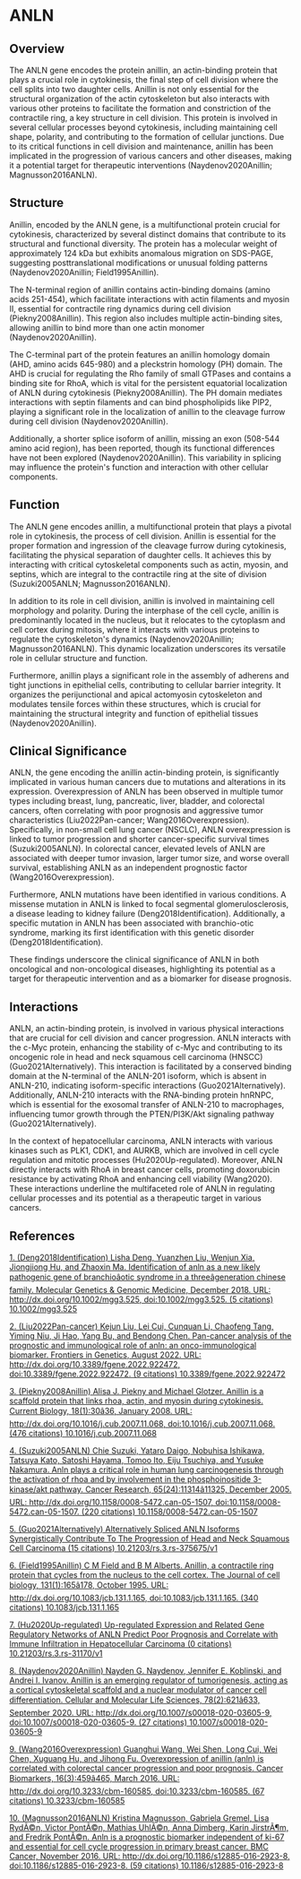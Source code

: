 # ANLN

## Overview
The ANLN gene encodes the protein anillin, an actin-binding protein that plays a crucial role in cytokinesis, the final step of cell division where the cell splits into two daughter cells. Anillin is not only essential for the structural organization of the actin cytoskeleton but also interacts with various other proteins to facilitate the formation and constriction of the contractile ring, a key structure in cell division. This protein is involved in several cellular processes beyond cytokinesis, including maintaining cell shape, polarity, and contributing to the formation of cellular junctions. Due to its critical functions in cell division and maintenance, anillin has been implicated in the progression of various cancers and other diseases, making it a potential target for therapeutic interventions (Naydenov2020Anillin; Magnusson2016ANLN).

## Structure
Anillin, encoded by the ANLN gene, is a multifunctional protein crucial for cytokinesis, characterized by several distinct domains that contribute to its structural and functional diversity. The protein has a molecular weight of approximately 124 kDa but exhibits anomalous migration on SDS-PAGE, suggesting posttranslational modifications or unusual folding patterns (Naydenov2020Anillin; Field1995Anillin).

The N-terminal region of anillin contains actin-binding domains (amino acids 251-454), which facilitate interactions with actin filaments and myosin II, essential for contractile ring dynamics during cell division (Piekny2008Anillin). This region also includes multiple actin-binding sites, allowing anillin to bind more than one actin monomer (Naydenov2020Anillin).

The C-terminal part of the protein features an anillin homology domain (AHD, amino acids 645-980) and a pleckstrin homology (PH) domain. The AHD is crucial for regulating the Rho family of small GTPases and contains a binding site for RhoA, which is vital for the persistent equatorial localization of ANLN during cytokinesis (Piekny2008Anillin). The PH domain mediates interactions with septin filaments and can bind phospholipids like PIP2, playing a significant role in the localization of anillin to the cleavage furrow during cell division (Naydenov2020Anillin).

Additionally, a shorter splice isoform of anillin, missing an exon (508-544 amino acid region), has been reported, though its functional differences have not been explored (Naydenov2020Anillin). This variability in splicing may influence the protein's function and interaction with other cellular components.

## Function
The ANLN gene encodes anillin, a multifunctional protein that plays a pivotal role in cytokinesis, the process of cell division. Anillin is essential for the proper formation and ingression of the cleavage furrow during cytokinesis, facilitating the physical separation of daughter cells. It achieves this by interacting with critical cytoskeletal components such as actin, myosin, and septins, which are integral to the contractile ring at the site of division (Suzuki2005ANLN; Magnusson2016ANLN).

In addition to its role in cell division, anillin is involved in maintaining cell morphology and polarity. During the interphase of the cell cycle, anillin is predominantly located in the nucleus, but it relocates to the cytoplasm and cell cortex during mitosis, where it interacts with various proteins to regulate the cytoskeleton's dynamics (Naydenov2020Anillin; Magnusson2016ANLN). This dynamic localization underscores its versatile role in cellular structure and function.

Furthermore, anillin plays a significant role in the assembly of adherens and tight junctions in epithelial cells, contributing to cellular barrier integrity. It organizes the perijunctional and apical actomyosin cytoskeleton and modulates tensile forces within these structures, which is crucial for maintaining the structural integrity and function of epithelial tissues (Naydenov2020Anillin).

## Clinical Significance
ANLN, the gene encoding the anillin actin-binding protein, is significantly implicated in various human cancers due to mutations and alterations in its expression. Overexpression of ANLN has been observed in multiple tumor types including breast, lung, pancreatic, liver, bladder, and colorectal cancers, often correlating with poor prognosis and aggressive tumor characteristics (Liu2022Pan-cancer; Wang2016Overexpression). Specifically, in non-small cell lung cancer (NSCLC), ANLN overexpression is linked to tumor progression and shorter cancer-specific survival times (Suzuki2005ANLN). In colorectal cancer, elevated levels of ANLN are associated with deeper tumor invasion, larger tumor size, and worse overall survival, establishing ANLN as an independent prognostic factor (Wang2016Overexpression).

Furthermore, ANLN mutations have been identified in various conditions. A missense mutation in ANLN is linked to focal segmental glomerulosclerosis, a disease leading to kidney failure (Deng2018Identification). Additionally, a specific mutation in ANLN has been associated with branchio-otic syndrome, marking its first identification with this genetic disorder (Deng2018Identification).

These findings underscore the clinical significance of ANLN in both oncological and non-oncological diseases, highlighting its potential as a target for therapeutic intervention and as a biomarker for disease prognosis.

## Interactions
ANLN, an actin-binding protein, is involved in various physical interactions that are crucial for cell division and cancer progression. ANLN interacts with the c-Myc protein, enhancing the stability of c-Myc and contributing to its oncogenic role in head and neck squamous cell carcinoma (HNSCC) (Guo2021Alternatively). This interaction is facilitated by a conserved binding domain at the N-terminal of the ANLN-201 isoform, which is absent in ANLN-210, indicating isoform-specific interactions (Guo2021Alternatively). Additionally, ANLN-210 interacts with the RNA-binding protein hnRNPC, which is essential for the exosomal transfer of ANLN-210 to macrophages, influencing tumor growth through the PTEN/PI3K/Akt signaling pathway (Guo2021Alternatively).

In the context of hepatocellular carcinoma, ANLN interacts with various kinases such as PLK1, CDK1, and AURKB, which are involved in cell cycle regulation and mitotic processes (Hu2020Up-regulated). Moreover, ANLN directly interacts with RhoA in breast cancer cells, promoting doxorubicin resistance by activating RhoA and enhancing cell viability (Wang2020). These interactions underline the multifaceted role of ANLN in regulating cellular processes and its potential as a therapeutic target in various cancers.


## References


[1. (Deng2018Identification) Lisha Deng, Yuanzhen Liu, Wenjun Xia, Jiongjiong Hu, and Zhaoxin Ma. Identification of anln as a new likely pathogenic gene of branchioâotic syndrome in a threeâgeneration chinese family. Molecular Genetics &amp; Genomic Medicine, December 2018. URL: http://dx.doi.org/10.1002/mgg3.525, doi:10.1002/mgg3.525. (5 citations) 10.1002/mgg3.525](https://doi.org/10.1002/mgg3.525)

[2. (Liu2022Pan-cancer) Kejun Liu, Lei Cui, Cunquan Li, Chaofeng Tang, Yiming Niu, Ji Hao, Yang Bu, and Bendong Chen. Pan-cancer analysis of the prognostic and immunological role of anln: an onco-immunological biomarker. Frontiers in Genetics, August 2022. URL: http://dx.doi.org/10.3389/fgene.2022.922472, doi:10.3389/fgene.2022.922472. (9 citations) 10.3389/fgene.2022.922472](https://doi.org/10.3389/fgene.2022.922472)

[3. (Piekny2008Anillin) Alisa J. Piekny and Michael Glotzer. Anillin is a scaffold protein that links rhoa, actin, and myosin during cytokinesis. Current Biology, 18(1):30â36, January 2008. URL: http://dx.doi.org/10.1016/j.cub.2007.11.068, doi:10.1016/j.cub.2007.11.068. (476 citations) 10.1016/j.cub.2007.11.068](https://doi.org/10.1016/j.cub.2007.11.068)

[4. (Suzuki2005ANLN) Chie Suzuki, Yataro Daigo, Nobuhisa Ishikawa, Tatsuya Kato, Satoshi Hayama, Tomoo Ito, Eiju Tsuchiya, and Yusuke Nakamura. Anln plays a critical role in human lung carcinogenesis through the activation of rhoa and by involvement in the phosphoinositide 3-kinase/akt pathway. Cancer Research, 65(24):11314â11325, December 2005. URL: http://dx.doi.org/10.1158/0008-5472.can-05-1507, doi:10.1158/0008-5472.can-05-1507. (220 citations) 10.1158/0008-5472.can-05-1507](https://doi.org/10.1158/0008-5472.can-05-1507)

[5. (Guo2021Alternatively) Alternatively Spliced ANLN Isoforms Synergistically Contribute To The Progression of Head and Neck Squamous Cell Carcinoma (15 citations) 10.21203/rs.3.rs-375675/v1](https://doi.org/10.21203/rs.3.rs-375675/v1)

[6. (Field1995Anillin) C M Field and B M Alberts. Anillin, a contractile ring protein that cycles from the nucleus to the cell cortex. The Journal of cell biology, 131(1):165â178, October 1995. URL: http://dx.doi.org/10.1083/jcb.131.1.165, doi:10.1083/jcb.131.1.165. (340 citations) 10.1083/jcb.131.1.165](https://doi.org/10.1083/jcb.131.1.165)

[7. (Hu2020Up-regulated) Up-regulated Expression and Related Gene Regulatory Networks of ANLN Predict Poor Prognosis and Correlate with Immune Infiltration in Hepatocellular Carcinoma (0 citations) 10.21203/rs.3.rs-31170/v1](https://doi.org/10.21203/rs.3.rs-31170/v1)

[8. (Naydenov2020Anillin) Nayden G. Naydenov, Jennifer E. Koblinski, and Andrei I. Ivanov. Anillin is an emerging regulator of tumorigenesis, acting as a cortical cytoskeletal scaffold and a nuclear modulator of cancer cell differentiation. Cellular and Molecular Life Sciences, 78(2):621â633, September 2020. URL: http://dx.doi.org/10.1007/s00018-020-03605-9, doi:10.1007/s00018-020-03605-9. (27 citations) 10.1007/s00018-020-03605-9](https://doi.org/10.1007/s00018-020-03605-9)

[9. (Wang2016Overexpression) Guanghui Wang, Wei Shen, Long Cui, Wei Chen, Xuguang Hu, and Jihong Fu. Overexpression of anillin (anln) is correlated with colorectal cancer progression and poor prognosis. Cancer Biomarkers, 16(3):459â465, March 2016. URL: http://dx.doi.org/10.3233/cbm-160585, doi:10.3233/cbm-160585. (67 citations) 10.3233/cbm-160585](https://doi.org/10.3233/cbm-160585)

[10. (Magnusson2016ANLN) Kristina Magnusson, Gabriela Gremel, Lisa RydÃ©n, Victor PontÃ©n, Mathias UhlÃ©n, Anna Dimberg, Karin JirstrÃ¶m, and Fredrik PontÃ©n. Anln is a prognostic biomarker independent of ki-67 and essential for cell cycle progression in primary breast cancer. BMC Cancer, November 2016. URL: http://dx.doi.org/10.1186/s12885-016-2923-8, doi:10.1186/s12885-016-2923-8. (59 citations) 10.1186/s12885-016-2923-8](https://doi.org/10.1186/s12885-016-2923-8)